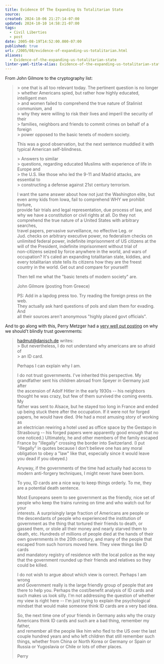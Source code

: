 ```yaml
---
title: Evidence Of The Expanding Us Totalitarian State
source: 
created: 2024-10-06 21:27:14-07:00
updated: 2024-10-10 14:58:21-07:00
tags:
  - Civil Liberties
  - post
date: 2005-08-19T14:52:00.000-07:00
published: true
url: /2005/08/evidence-of-expanding-us-totalitarian.html
aliases:
  - Evidence-of-the-expanding-us-totalitarian-state
linter-yaml-title-alias: Evidence-of-the-expanding-us-totalitarian-state
---
```



From John Gilmore to the cryptography list:  
  

>   
> \> one that is all too relevant today. The pertinent question is no longer  
> \> whether Americans spied, but rather how highly educated, intelligent men  
> \> and women failed to comprehend the true nature of Stalinist communism, and  
> \> why they were willing to risk their lives and imperil the security of their  
> \> families, neighbors and friends to commit crimes on behalf of a foreign  
> \> power opposed to the basic tenets of modern society.  
>   
> This was a good observation, but the next sentence muddled it with  
> typical American self-blindness.  
>   
> \> Answers to similar  
> \> questions, regarding educated Muslims with experience of life in Europe and  
> \> the U.S. like those who led the 9-11 and Madrid attacks, are essential to  
> \> constructing a defense against 21st century terrorism.  
>   
> I want the same answer about how not just the Washington elite, but  
> even army kids from Iowa, fail to comprehend WHY we prohibit torture,  
> provide fair trials and legal representation, due process of law, and  
> why we have a constitution or civil rights at all. Do they not  
> comprehend the true nature of a United States with arbitrary searches,  
> travel papers, pervasive surveillance, no effective Leg. or  
> Jud. checks on arbitrary executive power, no federalism checks on  
> unlimited federal power, indefinite imprisonment of US citizens at the  
> will of the President, indefinite imprisonment without trial of  
> non-citizens seized by force anywhere in the world, and wars of  
> occupation? It's caled an expanding totalitarian state, kiddies, and  
> every totalitarian stste tells its citizens how they are the freest  
> country in the world. Get out and compare for yourself!  
>   
> Then tell me what the "basic tenets of modern society" are.  
>   
> John Gilmore (posting from Greece)  
>   
> PS: Add in a lapdog press too. Try reading the foreign press on the web.  
> They actually ask hard questions of pols and slam them for evading. And  
> all their sources aren't anonymous "highly placed govt officials".  

  
  
And to go along with this, Perry Metzger had a [very well put posting](https://marc.theaimsgroup.com/?l=cryptography&m=112075433928725&w=2) on why we should't blindly trust governments:  
  

>   
> hadmut@danisch.de writes:  
> \> But nevertheless, I do not understand why americans are so afraid of  
> \> an ID card.  
>   
> Perhaps I can explain why I am.  
>   
> I do not trust governments. I've inherited this perspective. My  
> grandfather sent his children abroad from Speyer in Germany just after  
> the ascension of Adolf Hitler in the early 1930s -- his neighbors  
> thought he was crazy, but few of them survived the coming events. My  
> father was sent to Alsace, but he stayed too long in France and ended  
> up being stuck there after the occupation. If it were not for forged  
> papers, he would have died. (He had a most amusing story of working as  
> an electrician rewiring a hotel used as office space by the Gestapo in  
> Strasbourg -- his forged papers were apparently good enough that no  
> one noticed.) Ultimately, he and other members of the family escaped  
> France by "illegally" crossing the border into Switzerland. (I put  
> "illegally" in quotes because I don't believe one has any moral  
> obligation to obey a "law" like that, especially since it would leave  
> you dead if you obeyed.)  
>   
> Anyway, if the governments of the time had actually had access to  
> modern anti-forgery techniques, I might never have been born.  
>   
> To you, ID cards are a nice way to keep things orderly. To me, they  
> are a potential death sentence.  
>   
> Most Europeans seem to see government as the friendly, nice set of  
> people who keep the trains running on time and who watch out for your  
> interests. A surprisingly large fraction of Americans are people or  
> the descendants of people who experienced the institution of  
> government as the thing that tortured their friends to death, or  
> gassed them, or stole all their money and nearly starved them to  
> death, etc. Hundreds of millions of people died at the hands of their  
> own governments in the 20th century, and many of the people that  
> escaped from such horrors moved here. They view things like ID cards  
> and mandatory registry of residence with the local police as the way  
> that the government rounded up their friends and relatives so they  
> could be killed.  
>   
> I do not wish to argue about which view is correct. Perhaps I am wrong  
> and Government really is the large friendly group of people that are  
> there to help you. Perhaps the cost/benefit analysis of ID cards and  
> such makes us look silly. I'm not addressing the question of whether  
> my view is right here -- I'm just trying to explain the psychological  
> mindset that would make someone think ID cards are a very bad idea.  
>   
> So, the next time one of your friends in Germany asks why the crazy  
> Americans think ID cards and such are a bad thing, remember my father,  
> and remember all the people like him who fled to the US over the last  
> couple hundred years and who left children that still remember such  
> things, whether from China or North Korea or Germany or Spain or  
> Russia or Yugoslavia or Chile or lots of other places.  
>   
>   
> Perry